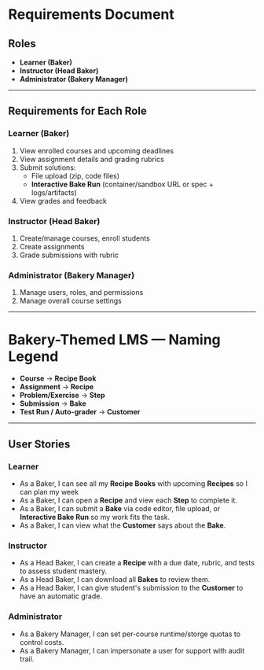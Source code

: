 # Requirements Document

## Roles
- **Learner (Baker)**
- **Instructor (Head Baker)**
- **Administrator (Bakery Manager)**

---

## Requirements for Each Role
### Learner (Baker)
1. View enrolled courses and upcoming deadlines
2. View assignment details and grading rubrics
3. Submit solutions:
   - File upload (zip, code files)
   - **Interactive Bake Run** (container/sandbox URL or spec + logs/artifacts)
4. View grades and feedback

### Instructor (Head Baker)
1. Create/manage courses, enroll students
2. Create assignments
3. Grade submissions with rubric

### Administrator (Bakery Manager)
1. Manage users, roles, and permissions
2. Manage overall course settings

---

# Bakery-Themed LMS — Naming Legend
- **Course** → **Recipe Book**
- **Assignment** → **Recipe**
- **Problem/Exercise** → **Step**
- **Submission** → **Bake**
- **Test Run / Auto-grader** → **Customer**


---

## User Stories

### Learner
- As a Baker, I can see all my **Recipe Books** with upcoming **Recipes** so I can plan my week
- As a Baker, I can open a **Recipe** and view each **Step** to complete it.
- As a Baker, I can submit a **Bake** via code editor, file upload, or **Interactive Bake Run** so my work fits the task.
- As a Baker, I can view what the **Customer** says about the **Bake**.

### Instructor
- As a Head Baker, I can create a **Recipe** with a due date, rubric, and tests to assess student mastery.
- As a Head Baker, I can download all **Bakes** to review them.
- As a Head Baker, I can give student's submission to the **Customer** to have an automatic grade.

### Administrator
- As a Bakery Manager, I can set per-course runtime/storge quotas to control costs.
- As a Bakery Manager, I can impersonate a user for support with audit trail.
